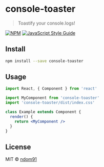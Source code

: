 # console-toaster

> Toastify your console.logs!

[![NPM](https://img.shields.io/npm/v/console-toaster.svg)](https://www.npmjs.com/package/console-toaster) [![JavaScript Style Guide](https://img.shields.io/badge/code_style-standard-brightgreen.svg)](https://standardjs.com)

## Install

```bash
npm install --save console-toaster
```

## Usage

```jsx
import React, { Component } from 'react'

import MyComponent from 'console-toaster'
import 'console-toaster/dist/index.css'

class Example extends Component {
  render() {
    return <MyComponent />
  }
}
```

## License

MIT © [ndom91](https://github.com/ndom91)

